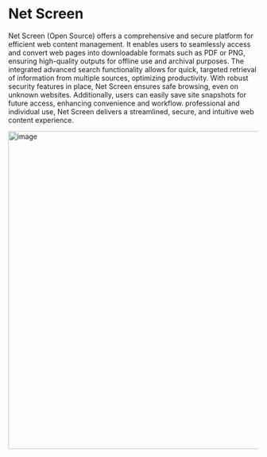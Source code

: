 # Net Screen

Net Screen (Open Source) offers a comprehensive and secure platform for efficient web content management. It enables users to seamlessly access and convert web pages into downloadable formats such as PDF or PNG, ensuring high-quality outputs for offline use and archival purposes. The integrated advanced search functionality allows for quick, targeted retrieval of information from multiple sources, optimizing productivity. With robust security features in place, Net Screen ensures safe browsing, even on unknown websites. Additionally, users can easily save site snapshots for future access, enhancing convenience and workflow. professional and individual use, Net Screen delivers a streamlined, secure, and intuitive web content experience.

<img width="1366" height="641" alt="image" src="https://github.com/user-attachments/assets/91a2d41e-fdfb-43a4-b095-2d68c35a8479" />
